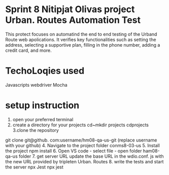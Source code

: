 # Sprint 8 Nitipjat Olivas project Urban. Routes Automation Test
This protect focuses on automatind the end to end testing of the Urband Route web apolications. It verifies key functionalities such as setting the address, selecting a supportive plan, filling in the phone number, adding a credit card, and more.
# TechoLoqies used
Javascripts 
webdriver
Mocha
# setup instruction
1. open your preferred terminal
2. create a directory for your projects
cd~mkdir projects
cdprojects
3.clone the repository

git clone git@github. com:username/hm08-qa-us-git (replace username with your github)
4. Navigate to the project folder
conms8-03-us
5. Install the project
npm install
6. Open VS code - select file - open folder ham08-qa-us folder
7. get server URL
update the base URL in the wdio.conf. js with the new URL provided by tripleten Urban. Routes
8. write the tests and start the server npx Jest
npx jest